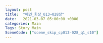 ```yaml
---
layout: post
title:  "메인_회상_013~028장"
date:   2021-03-07 05:00:00 +0000
categories: Main
Tags: Story Main
SceneCode: ["scene_skip_cp013-028_q1_s10"]
---
```

